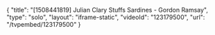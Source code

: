 {
    "title": "[1508441819] Julian Clary Stuffs Sardines - Gordon Ramsay",
    "type": "solo",
    "layout": "iframe-static",
    "videoId": "123179500",
    "url": "\/tvpembed\/123179500"
}